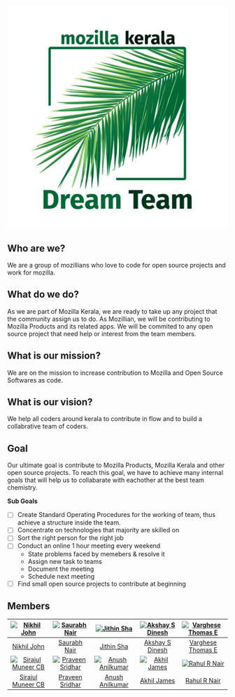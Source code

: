 <h1>
<a href="http://MozillaKeralaDreamTeam.github.io/about"><img alt="MKDT logo" src="https://raw.githubusercontent.com/MozillaKeralaDreamTeam/about/master/logo.jpg" title="Mozilla Kerala Dream Team"/></a>
</h1>

## Who are we?

We are a group of mozillians who love to code for open source projects and work for mozilla.

## What do we do?

As we are part of Mozilla Kerala, we are ready to take up any project that the community assign us to do. As Mozillian, we will be contributing to Mozilla Products and its related apps. We will be commited to any open source project that need help or interest from the team members.

## What is our mission?

We are on the mission to increase contribution to Mozilla and Open Source Softwares as code.

## What is our vision?

We help all coders around kerala to contribute in flow and to build a collabrative team of coders.

## Goal

Our ultimate goal is contribute to Mozilla Products, Mozilla Kerala and other open source projects. To reach this goal, we have to achieve many internal goals that will help us to collabarate with eachother at the best team chemistry. 

**Sub Goals**
- [ ] Create Standard Operating Procedures for the working of team, thus achieve a structure inside the team.
- [ ] Concentrate on technologies that majority are skilled on
- [ ] Sort the right person for the right job
- [ ] Conduct an online 1 hour meeting every weekend
  - State problems faced by memebers & resolve it
  - Assign new task to teams
  - Document the meeting
  - Schedule next meeting
- [ ] Find small open source projects to contribute at beginning

## Members

[![Nikhil John](https://avatars2.githubusercontent.com/u/5616249?v=3&s=144)](https://nikz.in) |  [![Saurabh Nair](https://avatars3.githubusercontent.com/u/712910?v=3&s=144)](http://rebugged.com) | [![Jithin Sha](https://avatars3.githubusercontent.com/u/971925?v=3&s=144)](http://jithinsha.com/) | [![Akshay S Dinesh](https://avatars0.githubusercontent.com/u/945777?v=3&s=144)](http://asd.learnlearn.in) | [![Varghese Thomas E](http://dummyimage.com/144x144/6e6e6e/6e6e6e.png)](https://www.github.com/varghesethomase)
:---:|:---:|:---:|:---:|:---:
[Nikhil John](https://github.com/nikhiljohn10) | [Saurabh Nair](https://github.com/riverspirit) | [Jithin Sha](https://github.com/waterloo) | [Akshay S Dinesh](https://github.com/asdofindia) | [Varghese Thomas E](https://github.com/varghesethomase)
[![Sirajul Muneer CB](http://dummyimage.com/144x144/6e6e6e/6e6e6e.png)](https://telegram.me/sirajul147) |  [![Praveen Sridhar](https://avatars3.githubusercontent.com/u/3285345?v=3&s=144)](http://psbots.blogspot.com) | [![Anush Anilkumar](https://avatars0.githubusercontent.com/u/1151263?v=3&s=144)](http://techstream.org) | [![Akhil James](https://avatars3.githubusercontent.com/u/4696853?v=3&s=144)](http://simpli5d.in) | [![Rahul R Nair](https://avatars0.githubusercontent.com/u/8912442?v=3&s=144)](http://rahul7manu.blogspot.in/)
[Sirajul Muneer CB](https://github.com/sirajulm) | [Praveen Sridhar](https://github.com/psbots) | [Anush Anilkumar](https://github.com/anushbmx) | [Akhil James](https://github.com/funnyakhil) | [Rahul R Nair](https://github.com/nairrahulr)